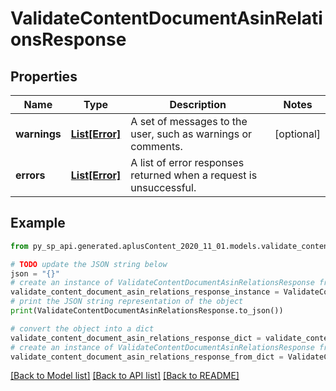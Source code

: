 # ValidateContentDocumentAsinRelationsResponse


## Properties

Name | Type | Description | Notes
------------ | ------------- | ------------- | -------------
**warnings** | [**List[Error]**](Error.md) | A set of messages to the user, such as warnings or comments. | [optional] 
**errors** | [**List[Error]**](Error.md) | A list of error responses returned when a request is unsuccessful. | 

## Example

```python
from py_sp_api.generated.aplusContent_2020_11_01.models.validate_content_document_asin_relations_response import ValidateContentDocumentAsinRelationsResponse

# TODO update the JSON string below
json = "{}"
# create an instance of ValidateContentDocumentAsinRelationsResponse from a JSON string
validate_content_document_asin_relations_response_instance = ValidateContentDocumentAsinRelationsResponse.from_json(json)
# print the JSON string representation of the object
print(ValidateContentDocumentAsinRelationsResponse.to_json())

# convert the object into a dict
validate_content_document_asin_relations_response_dict = validate_content_document_asin_relations_response_instance.to_dict()
# create an instance of ValidateContentDocumentAsinRelationsResponse from a dict
validate_content_document_asin_relations_response_from_dict = ValidateContentDocumentAsinRelationsResponse.from_dict(validate_content_document_asin_relations_response_dict)
```
[[Back to Model list]](../README.md#documentation-for-models) [[Back to API list]](../README.md#documentation-for-api-endpoints) [[Back to README]](../README.md)


